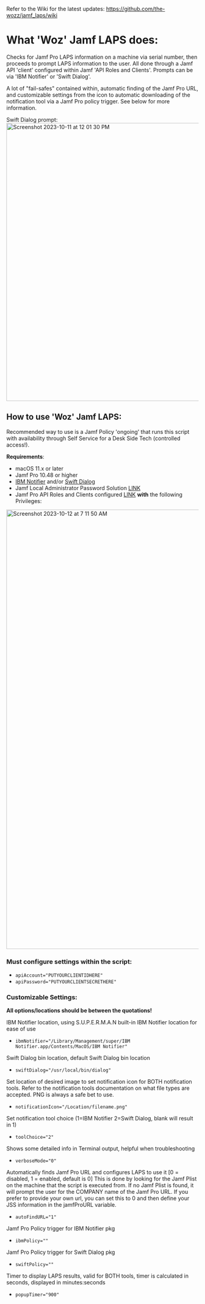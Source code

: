 Refer to the Wiki for the latest updates: https://github.com/the-wozz/jamf_laps/wiki

# What 'Woz' Jamf LAPS does:

Checks for Jamf Pro LAPS information on a machine via serial number, then proceeds to prompt LAPS information to the user. All done through a Jamf API 'client' configured within Jamf 'API Roles and Clients'. Prompts can be via 'IBM Notifier' or 'Swift Dialog'.

A lot of "fail-safes" contained within, automatic finding of the Jamf Pro URL, and customizable settings from the icon to automatic downloading of the notification tool via a Jamf Pro policy trigger. See below for more information.

Swift Dialog prompt:
<img width="727" alt="Screenshot 2023-10-11 at 12 01 30 PM" src="https://github.com/the-wozz/jamf_laps/assets/18219155/a0acafc4-004d-4e5c-97f3-9f515e95b6ff">


## How to use 'Woz' Jamf LAPS:
Recommended way to use is a Jamf Policy 'ongoing' that runs this script with availability through Self Service for a Desk Side Tech (controlled access!).

**Requirements**:
* macOS 11.x or later
* Jamf Pro 10.48 or higher
* [IBM Notifier](https://github.com/IBM/mac-ibm-notifications) and/or [Swift Dialog](https://github.com/swiftDialog/swiftDialog)
* Jamf Local Administrator Password Solution [LINK](https://learn.jamf.com/bundle/technical-paper-laps-current/page/Local_Administrator_Password_Solution.html)
* Jamf Pro API Roles and Clients configured [LINK](https://learn.jamf.com/bundle/jamf-pro-documentation-current/page/API_Roles_and_Clients.html)
**with** the following Privileges:
<img width="1149" alt="Screenshot 2023-10-12 at 7 11 50 AM" src="https://github.com/the-wozz/jamf_laps/assets/18219155/66b591f8-5819-43e0-b4f8-591c8f1f0df2">


### Must configure settings within the script:
* `apiAccount="PUTYOURCLIENTIDHERE"`
* `apiPassword="PUTYOURCLIENTSECRETHERE"`

### Customizable Settings:

**All options/locations should be between the quotations!**

IBM Notifier location, using S.U.P.E.R.M.A.N built-in IBM Notifier location for ease of use
* `ibmNotifier="/Library/Management/super/IBM Notifier.app/Contents/MacOS/IBM Notifier"`

Swift Dialog bin location, default Swift Dialog bin location
* `swiftDialog="/usr/local/bin/dialog"`

Set location of desired image to set notification icon for BOTH notification tools. Refer to the notification tools documentation on what file types are accepted. PNG is always a safe bet to use.
* `notificationIcon="/Location/filename.png"`

Set notification tool choice (1=IBM Notifier 2=Swift Dialog, blank will result in 1)
* `toolChoice="2"`

Shows some detailed info in Terminal output, helpful when troubleshooting
* `verboseMode="0"`

Automatically finds Jamf Pro URL and configures LAPS to use it
[0 = disabled, 1 = enabled, default is 0]
This is done by looking for the Jamf Plist on the machine that the script is executed from. If no Jamf Plist is found, it will prompt the user for the COMPANY name of the Jamf Pro URL.
If you prefer to provide your own url, you can set this to 0 and then define your JSS information in the jamfProURL variable.
* `autoFindURL="1"`

Jamf Pro Policy trigger for IBM Notifier pkg
* `ibmPolicy=""`

Jamf Pro Policy trigger for Swift Dialog pkg
* `swiftPolicy=""`

Timer to display LAPS results, valid for BOTH tools, timer is calculated in seconds, displayed in minutes:seconds
* `popupTimer="900"`
